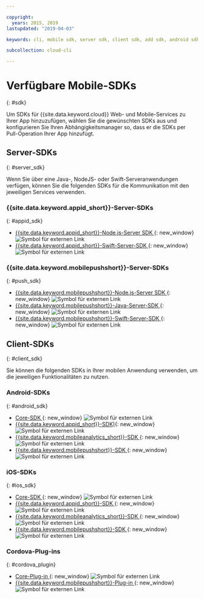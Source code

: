 ```yaml
---

copyright:
  years: 2015, 2019
lastupdated: "2019-04-03"

keywords: cli, mobile sdk, server sdk, client sdk, add sdk, android sdk, cordova

subcollection: cloud-cli

---
```


# Verfügbare Mobile-SDKs
{: #sdk}

Um SDKs für {{site.data.keyword.cloud}} Web- und Mobile-Services zu Ihrer App hinzuzufügen, wählen Sie die gewünschten SDKs aus und konfigurieren Sie Ihren Abhängigkeitsmanager so, dass er die SDKs per Pull-Operation Ihrer App hinzufügt.

## Server-SDKs
{: #server_sdk}

Wenn Sie über eine Java-, NodeJS- oder Swift-Serveranwendungen verfügen, können Sie die folgenden SDKs für die Kommunikation mit den jeweiligen Services verwenden.

### {{site.data.keyword.appid_short}}-Server-SDKs
{: #appid_sdk}

- [{{site.data.keyword.appid_short}}-Node.js-Server SDK ](https://github.com/ibm-cloud-security/appid-serversdk-nodejs){: new_window} ![Symbol für externen Link](../../icons/launch-glyph.svg "Symbol für externen Link")
- [{{site.data.keyword.appid_short}}-Swift-Server-SDK ](https://github.com/ibm-cloud-security/appid-serversdk-swift){: new_window} ![Symbol für externen Link](../icons/launch-glyph.svg "Symbol für externen Link")

### {{site.data.keyword.mobilepushshort}}-Server-SDKs
{: #push_sdk}

- [{{site.data.keyword.mobilepushshort}}-Node.js-Server SDK ](https://github.com/ibm-bluemix-mobile-services/bms-pushnotifications-serversdk-nodejs){: new_window} ![Symbol für externen Link](../../icons/launch-glyph.svg "Symbol für externen Link")
- [{{site.data.keyword.mobilepushshort}}-Java-Server-SDK ](https://github.com/ibm-bluemix-mobile-services/bms-pushnotifications-serversdk-java){: new_window} ![Symbol für externen Link](../../icons/launch-glyph.svg "Symbol für externen Link")
- [{{site.data.keyword.mobilepushshort}}-Swift-Server-SDK ](https://github.com/ibm-bluemix-mobile-services/bms-pushnotifications-serversdk-swift){: new_window} ![Symbol für externen Link](../../icons/launch-glyph.svg "Symbol für externen Link")

## Client-SDKs
{: #client_sdk}

Sie können die folgenden SDKs in Ihrer mobilen Anwendung verwenden, um die jeweiligen Funktionalitäten zu nutzen.

### Android-SDKs
{: #android_sdk}

- [Core-SDK ](https://github.com/ibm-bluemix-mobile-services/bms-clientsdk-android-core){: new_window} ![Symbol für externen Link](../../icons/launch-glyph.svg "Symbol für externen Link")
- [{{site.data.keyword.appid_short}}-SDK)](https://github.com/ibm-cloud-security/appid-clientsdk-android){: new_window} ![Symbol für externen Link](../../icons/launch-glyph.svg "Symbol für externen Link")
- [{{site.data.keyword.mobileanalytics_short}}-SDK ](https://github.com/ibm-bluemix-mobile-services/bms-clientsdk-android-analytics){: new_window} ![Symbol für externen Link](../../icons/launch-glyph.svg "Symbol für externen Link")
- [{{site.data.keyword.mobilepushshort}}-SDK ](https://github.com/ibm-bluemix-mobile-services/bms-clientsdk-android-push){: new_window} ![Symbol für externen Link](../../icons/launch-glyph.svg "Symbol für externen Link")

### iOS-SDKs
{: #ios_sdk}

- [Core-SDK ](https://github.com/ibm-bluemix-mobile-services/bms-clientsdk-swift-core){: new_window} ![Symbol für externen Link](../../icons/launch-glyph.svg "Symbol für externen Link")
- [{{site.data.keyword.appid_short}}-SDK ](https://github.com/ibm-cloud-security/appid-clientsdk-swift){: new_window} ![Symbol für externen Link](../../icons/launch-glyph.svg "Symbol für externen Link")
- [{{site.data.keyword.mobileanalytics_short}}-SDK ](https://github.com/ibm-bluemix-mobile-services/bms-clientsdk-swift-analytics){: new_window} ![Symbol für externen Link](../../icons/launch-glyph.svg "Symbol für externen Link")
- [{{site.data.keyword.mobilepushshort}}-SDK ](https://github.com/ibm-bluemix-mobile-services/bms-clientsdk-swift-push){: new_window} ![Symbol für externen Link](../../icons/launch-glyph.svg "Symbol für externen Link")

### Cordova-Plug-ins
{: #cordova_plugin}

- [Core-Plug-in ](https://github.com/ibm-bluemix-mobile-services/bms-clientsdk-cordova-plugin-core){: new_window} ![Symbol für externen Link](../../icons/launch-glyph.svg "Symbol für externen Link")
- [{{site.data.keyword.mobilepushshort}}-Plug-in ](https://github.com/ibm-bluemix-mobile-services/bms-clientsdk-cordova-plugin-push){: new_window} ![Symbol für externen Link](../../icons/launch-glyph.svg "Symbol für externen Link")
